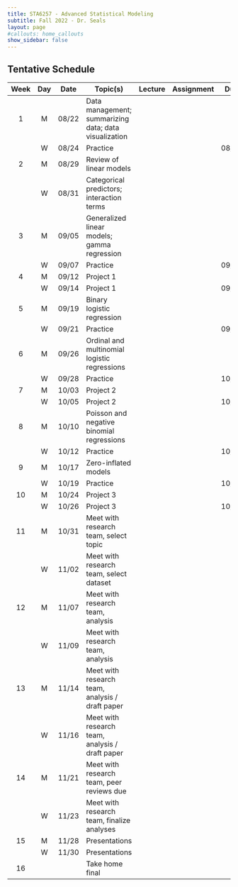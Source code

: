 ```yaml
---
title: STA6257 - Advanced Statistical Modeling
subtitle: Fall 2022 - Dr. Seals
layout: page
#callouts: home_callouts
show_sidebar: false
---
```


## Tentative Schedule

| Week | Day | Date  | Topic(s) | Lecture | Assignment | Due |
|:-:|:-:|:---:|--------------------|:--:|:-:|:-:
| 1    | M   | 08/22 | Data management; summarizing data; data visualization | | | |
|      | W   | 08/24 | Practice | | | 08/29 |
| 2    | M   | 08/29 | Review of linear models | | | |
|      | W   | 08/31 | Categorical predictors; interaction terms | | | |
| 3    | M   | 09/05 | Generalized linear models; gamma regression | | | |
|      | W   | 09/07 | Practice | | | 09/12 |
| 4    | M   | 09/12 | Project 1 | | | |
|      | W   | 09/14 | Project 1 | | | 09/19 |
| 5    | M   | 09/19 | Binary logistic regression | | | |
|      | W   | 09/21 | Practice | | | 09/26 |
| 6    | M   | 09/26 | Ordinal and multinomial logistic regressions | | | |
|      | W   | 09/28 | Practice | | | 10/03 |
| 7    | M   | 10/03 | Project 2 | | | |
|      | W   | 10/05 | Project 2 | | | 10/10 |
| 8    | M   | 10/10 | Poisson and negative binomial regressions | | | |
|      | W   | 10/12 | Practice | | | 10/17 |
| 9    | M   | 10/17 | Zero-inflated models | | |  |
|      | W   | 10/19 | Practice | | |  10/24 |
| 10   | M   | 10/24 | Project 3 | | | |
|      | W   | 10/26 | Project 3 | | | 10/31 |
| 11   | M   | 10/31 | Meet with research team, select topic | | ||
|      | W   | 11/02 | Meet with research team, select dataset | | | |
| 12   | M   | 11/07 | Meet with research team, analysis | | | |
|      | W   | 11/09 | Meet with research team, analysis | | | |
| 13   | M   | 11/14 | Meet with research team, analysis / draft paper | | | |
|      | W   | 11/16 | Meet with research team, analysis / draft paper | | | |
| 14   | M   | 11/21 | Meet with research team, peer reviews due | | | |
|      | W   | 11/23 | Meet with research team, finalize analyses | | | |
| 15   | M   | 11/28 | Presentations | | | |
|      | W   | 11/30 | Presentations | | | |
| 16   |   |  | Take home final | | | |
